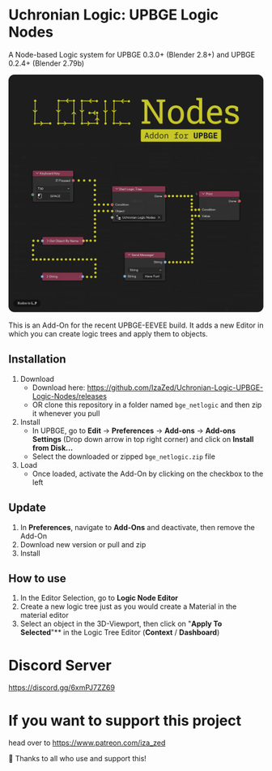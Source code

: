 # Uchronian Logic: UPBGE Logic Nodes
A Node-based Logic system for UPBGE 0.3.0+ (Blender 2.8+) and UPBGE 0.2.4+ (Blender 2.79b)

![Alt text](./header.png "Title")

This is an Add-On for the recent UPBGE-EEVEE build.
It adds a new Editor in which you can create logic trees and apply them to objects.

## Installation

1. Download
    * Download here: https://github.com/IzaZed/Uchronian-Logic-UPBGE-Logic-Nodes/releases
    * OR clone this repository in a folder named `bge_netlogic` and then zip it whenever you pull
2. Install
    * In UPBGE, go to **Edit** -> **Preferences** -> **Add-ons** -> **Add-ons Settings** (Drop down arrow in top right corner) and click on **Install from Disk...**
    * Select the downloaded or zipped `bge_netlogic.zip` file
3. Load
    * Once loaded, activate the Add-On by clicking on the checkbox to the left
  
## Update

1. In **Preferences**, navigate to **Add-Ons** and deactivate, then remove the Add-On
2. Download new version or pull and zip
3. Install
    
## How to use

1. In the Editor Selection, go to **Logic Node Editor**
2. Create a new logic tree just as you would create a Material in the material editor
3. Select an object in the 3D-Viewport, then click on "**Apply To Selected**"** in the Logic Tree Editor (**Context** / **Dashboard**)

# Discord Server

https://discord.gg/6xmPJ7ZZ69

# If you want to support this project

head over to https://www.patreon.com/iza_zed

🎉 Thanks to all who use and support this!
